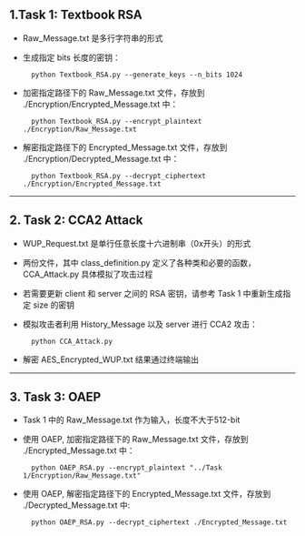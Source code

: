 ## 1.Task 1: Textbook RSA

- Raw\_Message.txt 是多行字符串的形式

- 生成指定 bits 长度的密钥：

		python Textbook_RSA.py --generate_keys --n_bits 1024

- 加密指定路径下的 Raw\_Message.txt 文件，存放到 ./Encryption/Encrypted\_Message.txt 中：
	
		python Textbook_RSA.py --encrypt_plaintext ./Encryption/Raw_Message.txt

- 解密指定路径下的 Encrypted\_Message.txt 文件，存放到 ./Encryption/Decrypted\_Message.txt 中：
	
		python Textbook_RSA.py --decrypt_ciphertext ./Encryption/Encrypted_Message.txt

-----


## 2. Task 2: CCA2 Attack

- WUP_Request.txt 是单行任意长度十六进制串（0x开头）的形式

- 两份文件，其中 class\_definition.py 定义了各种类和必要的函数，CCA\_Attack.py 具体模拟了攻击过程

- 若需要更新 client 和 server 之间的 RSA 密钥，请参考 Task 1 中重新生成指定 size 的密钥

- 模拟攻击者利用 History_Message 以及 server 进行 CCA2 攻击：

        python CCA_Attack.py


- 解密 AES\_Encrypted\_WUP.txt 结果通过终端输出

------



## 3. Task 3: OAEP

- Task 1 中的 Raw\_Message.txt 作为输入，长度不大于512-bit

- 使用 OAEP, 加密指定路径下的 Raw\_Message.txt 文件，存放到 ./Encrypted\_Message.txt 中：
		
		python OAEP_RSA.py --encrypt_plaintext "../Task 1/Encryption/Raw_Message.txt"

- 使用 OAEP, 解密指定路径下的 Encrypted\_Message.txt 文件，存放到 ./Decrypted\_Message.txt 中:

		python OAEP_RSA.py --decrypt_ciphertext ./Encrypted_Message.txt
